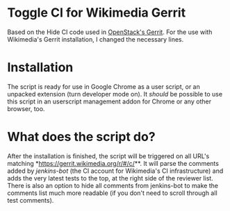 # Toggle CI for Wikimedia Gerrit
Based on the Hide CI code used in [OpenStack's Gerrit](https://git.openstack.org/cgit/openstack-infra/system-config/tree/modules/openstack_project/files/gerrit/hideci.js). For the use
with Wikimedia's Gerrit installation, I changed the necessary lines.

# Installation
The script is ready for use in Google Chrome as a user script, or an unpacked extension (turn developer mode on). It *should*
be possible to use this script in an userscript management addon for Chrome or any other browser, too.

# What does the script do?
After the installation is finished, the script will be triggered on all URL's matching *https://gerrit.wikimedia.org/r/#/c/**. It will
parse the comments added by *jenkins-bot* (the CI account for Wikimedia's CI infrastructure) and adds the very latest tests to the top,
at the right side of the reviewer list. There is also an option to hide all comments from jenkins-bot to make the comments list
much more readable (if you don't need to scroll through all test comments).

